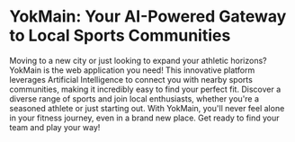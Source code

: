 # YokMain: Your AI-Powered Gateway to Local Sports Communities

Moving to a new city or just looking to expand your athletic horizons? YokMain is the web application you need! This innovative platform leverages Artificial Intelligence to connect you with nearby sports communities, making it incredibly easy to find your perfect fit. Discover a diverse range of sports and join local enthusiasts, whether you're a seasoned athlete or just starting out. With YokMain, you'll never feel alone in your fitness journey, even in a brand new place. Get ready to find your team and play your way!

